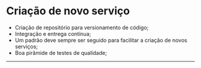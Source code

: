 # Criação de novo serviço

* Criação de repositório para versionamento de código;
* Integração e entrega contínua;
* Um padrão deve sempre ser seguido para facilitar a criação de novos serviços;
* Boa pirâmide de testes de qualidade;

---
